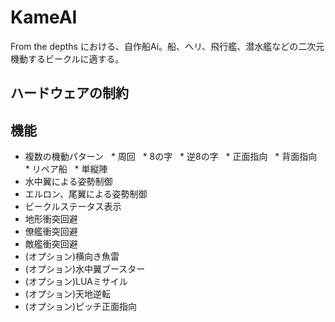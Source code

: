 # KameAI
From the depths における、自作船Ai。船、ヘリ、飛行艦、潜水艦などの二次元機動するビークルに適する。

## ハードウェアの制約

## 機能
* 複数の機動パターン
    * 周回
    * 8の字
    * 逆8の字
    * 正面指向
    * 背面指向
    * リペア船
    * 単縦陣
* 水中翼による姿勢制御
* エルロン、尾翼による姿勢制御
* ビークルステータス表示
* 地形衝突回避
* 僚艦衝突回避
* 敵艦衝突回避
* (オプション)横向き魚雷
* (オプション)水中翼ブースター
* (オプション)LUAミサイル
* (オプション)天地逆転
* (オプション)ピッチ正面指向


